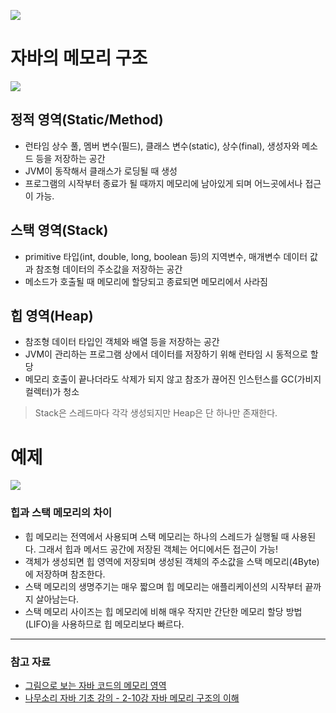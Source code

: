 ![](https://img1.daumcdn.net/thumb/R1280x0/?scode=mtistory2&fname=https%3A%2F%2Fblog.kakaocdn.net%2Fdn%2FbqD9OY%2Fbtr726SMvsT%2FL8DqVa0qkTc7xNjMuk1EF1%2Fimg.png)

# 자바의 메모리 구조

![](https://img1.daumcdn.net/thumb/R1280x0/?scode=mtistory2&fname=https%3A%2F%2Fblog.kakaocdn.net%2Fdn%2Fcj1M8m%2Fbtr72Y8tohA%2FdKJ3no1rkxPvvFwTr2f4o1%2Fimg.png)



## 정적 영역(Static/Method)

- 런타임 상수 풀, 멤버 변수(필드), 클래스 변수(static), 상수(final), 생성자와 메소드 등을 저장하는 공간
- JVM이 동작해서 클래스가 로딩될 때 생성
- 프로그램의 시작부터 종료가 될 때까지 메모리에 남아있게 되며 어느곳에서나 접근이 가능.


## 스택 영역(Stack)

- primitive 타입(int, double, long, boolean 등)의 지역변수, 매개변수 데이터 값과 참조형 데이터의 주소값을 저장하는 공간
- 메소드가 호출될 때 메모리에 할당되고 종료되면 메모리에서 사라짐


## 힙 영역(Heap)

- 참조형 데이터 타입인 객체와 배열 등을 저장하는 공간
- JVM이 관리하는 프로그램 상에서 데이터를 저장하기 위해 런타임 시 동적으로 할당
- 메모리 호출이 끝나더라도 삭제가 되지 않고 참조가 끊어진 인스턴스를 GC(가비지 컬렉터)가 청소

> Stack은 스레드마다 각각 생성되지만 Heap은 단 하나만 존재한다.


# 예제

![](https://img1.daumcdn.net/thumb/R1280x0/?scode=mtistory2&fname=https%3A%2F%2Fblog.kakaocdn.net%2Fdn%2F7HtO9%2Fbtr7257BwVq%2FMtEuiRwLv3we1rEOgAwix0%2Fimg.png)


### 힙과 스택 메모리의 차이

- 힙 메모리는 전역에서 사용되며 스택 메모리는 하나의 스레드가 실행될 때 사용된다. 그래서 힙과 메서드 공간에 저장된 객체는 어디에서든 접근이 가능!
- 객체가 생성되면 힙 영역에 저장되며 생성된 객체의 주소값을 스택 메모리(4Byte)에 저장하며 참조한다.
- 스택 메모리의 생명주기는 매우 짧으며 힙 메모리는 애플리케이션의 시작부터 끝까지 살아남는다.
- 스택 메모리 사이즈는 힙 메모리에 비해 매우 작지만 간단한 메모리 할당 방법(LIFO)을 사용하므로 힙 메모리보다 빠르다.


---
### 참고 자료

- [그림으로 보는 자바 코드의 메모리 영역](https://inpa.tistory.com/entry/JAVA-%E2%98%95-%EA%B7%B8%EB%A6%BC%EC%9C%BC%EB%A1%9C-%EB%B3%B4%EB%8A%94-%EC%9E%90%EB%B0%94-%EC%BD%94%EB%93%9C%EC%9D%98-%EB%A9%94%EB%AA%A8%EB%A6%AC-%EC%98%81%EC%97%AD%EC%8A%A4%ED%83%9D-%ED%9E%99)
- [나무소리 자바 기초 강의 - 2-10강 자바 메모리 구조의 이해](https://www.youtube.com/watch?v=QPulWilGBpk)